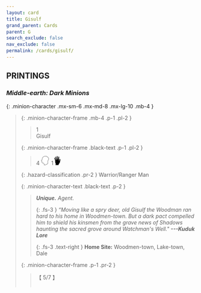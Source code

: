 ```yaml
---
layout: card
title: Gisulf
grand_parent: Cards
parent: G
search_exclude: false
nav_exclude: false
permalink: /cards/gisulf/
---
```


## PRINTINGS


### _Middle-earth: Dark Minions_

{: .minion-character .mx-sm-6 .mx-md-8 .mx-lg-10 .mb-4 }
> {: .minion-character-frame .mb-4 .p-1 .pl-2 }
> > <div class="hazard-mp">1</div>
> > <div class="card-name">Gisulf</div>
>
> {: .minion-character-frame .black-text .p-1 .pl-2 }
> > 4 ![](/assets/images/mind.svg)&ensp;1![](/assets/images/di.svg)
>
> {: .hazard-classification .pr-2 }
> Warrior/Ranger Man
>
> {: .minion-character-text .black-text .p-2 }
> > _**Unique.**_ _Agent._ 
> > 
> > {: .fs-3 } 
> > _“Moving like a spry deer, old Gisulf the Woodman ran hard to his home in Woodmen-town. But a dark pact compelled him to shield his kinsmen from the grave news of Shadows haunting the sacred grove around Watchman's Well."_ ***---&#65279;Kuduk Lore***  
> > 
> > {: .fs-3 .text-right } 
> > **Home Site:** Woodmen-town, Lake-town, Dale  
>
> {: .minion-character-frame .p-1 .pr-2 }
> > <div class="card-shield">【 5/7 】</div>
> > <div class="card-corruption-white">&nbsp;</div>
